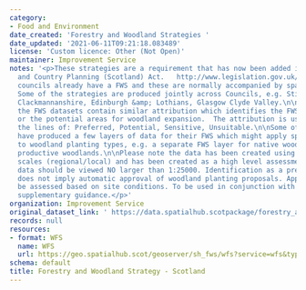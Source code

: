 ```yaml
---
category:
- Food and Environment
date_created: 'Forestry and Woodland Strategies '
date_updated: '2021-06-11T09:21:18.083489'
license: 'Custom licence: Other (Not Open)'
maintainer: Improvement Service
notes: '<p>These strategies are a requirement that has now been added into the Town
  and Country Planning (Scotland) Act.   http://www.legislation.gov.uk/asp/2019/13/part/4/crossheading/forestry-and-woodland-strategy/enacted\n\nMost
  councils already have a FWS and these are normally accompanied by spatial data.
  Some of the strategies are produced jointly across Councils, e.g. Stirling &amp;
  Clackmannanshire, Edinburgh &amp; Lothians, Glasgow Clyde Valley.\n\nGenerally,
  the FWS datasets contain similar attribution which identifies the FWS Classification,
  or the potential areas for woodland expansion.  The attribution is usually along
  the lines of: Preferred, Potential, Sensitive, Unsuitable.\n\nSome of the councils
  have produced a few layers of data for their FWS which might apply specifically
  to woodland planting types, e.g. a separate FWS layer for native woodlands or for
  productive woodlands.\n\nPlease note the data has been created using data of different
  scales (regional/local) and has been created as a high level assessment tool. The
  data should be viewed NO larger than 1:25000. Identification as a preferred area
  does not imply automatic approval of woodland planting proposals. Applications will
  be assessed based on site conditions. To be used in conjunction with the published
  supplementary guidance.</p>'
organization: Improvement Service
original_dataset_link: ' https://data.spatialhub.scotpackage/forestry_and_woodland_strategy-is'
records: null
resources:
- format: WFS
  name: WFS
  url: https://geo.spatialhub.scot/geoserver/sh_fws/wfs?service=wfs&typeName=sh_fws:pub_fws
schema: default
title: Forestry and Woodland Strategy - Scotland
---
```

